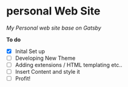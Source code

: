 # personal Web Site


_My Personal web site base on Gatsby_

**To do**

- [X] Inital Set up
- [ ] Developing New Theme
- [ ] Adding extensions / HTML templating etc..
- [ ] Insert Content and style it
- [ ] Profit!
